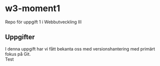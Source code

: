 # w3-moment1
Repo för uppgift 1 i Webbutveckling III

## Uppgifter

I denna uppgift har vi fått bekanta oss med versionshantering med primärt fokus på Git.  
Test
